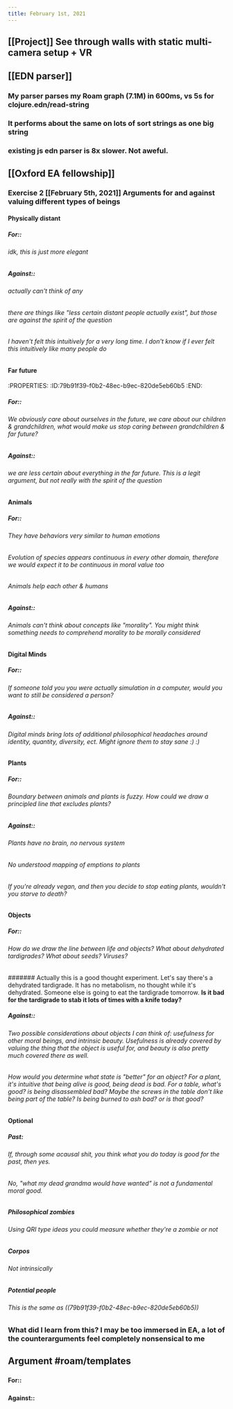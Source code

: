```yaml
---
title: February 1st, 2021
---
```


## [[Project]] See through walls with static multi-camera setup + VR

## [[EDN parser]]
### My parser parses my Roam graph (7.1M) in 600ms, vs 5s for clojure.edn/read-string

### It performs about the same on lots of sort strings as one big string

### existing js edn parser is 8x slower. Not aweful.

## [[Oxford EA fellowship]]
### Exercise 2 [[February 5th, 2021]] Arguments for and against valuing different types of beings
#### Physically distant
##### For::
###### idk, this is just more elegant

###### 

##### Against::
###### actually can't think of any

###### there are things like "less certain distant people actually exist", but those are against the spirit of the question

###### I haven't felt this intuitively for a very long time. I don't know if I ever felt this intuitively like many people do

#### Far future
:PROPERTIES:
:ID:79b91f39-f0b2-48ec-b9ec-820de5eb60b5
:END:
##### For::
###### We obviously care about ourselves in the future, we care about our children & grandchildren, what would make us stop caring between grandchildren & far future?

##### Against::
###### we are less certain about everything in the far future. This is a legit argument, but not really with the spirit of the question

#### Animals
##### For::
###### They have behaviors very similar to human emotions

###### Evolution of species appears continuous in every other domain, therefore we would expect it to be continuous in moral value too

###### Animals help each other & humans

##### Against::
###### Animals can't think about concepts like "morality". You might think something needs to comprehend morality to be morally considered

#### Digital Minds
##### For::
###### If someone told you you were actually simulation in a computer, would you want to still be considered a person?

##### Against::
###### Digital minds bring lots of additional philosophical headaches around identity, quantity, diversity, ect. Might ignore them to stay sane :) :)

#### Plants
##### For::
###### Boundary between animals and plants is fuzzy. How could we draw a principled line that excludes plants?

##### Against::
###### Plants have no brain, no nervous system

###### No understood mapping of emptions to plants

###### If you're already vegan, and then you decide to stop eating plants, wouldn't you starve to death?

#### Objects
##### For::
###### How do we draw the line between life and objects? What about dehydrated tardigrades? What about seeds? Viruses?
####### Actually this is a good thought experiment. Let's say there's a dehydrated tardigrade. It has no metabolism, no thought while it's dehydrated. Someone else is going to eat the tardigrade tomorrow. **Is it bad for the tardigrade to stab it lots of times with a knife today?**

##### Against::
###### Two possible considerations about objects I can think of: usefulness for other moral beings, and intrinsic beauty. Usefulness is already covered by valuing the thing that the object is useful for, and beauty is also pretty much covered there as well.

###### How would you determine what state is "better" for an object? For a plant, it's intuitive that being alive is good, being dead is bad. For a table, what's good? is being disassembled bad? Maybe the screws in the table don't like being part of the table? Is being burned to ash bad? or is that good?

#### Optional
##### Past:
###### If, through some acausal shit, you think what you do today is good for the past, then yes. 

###### No, "what my dead grandma would have wanted" is not a fundamental moral good.

##### Philosophical zombies
###### Using QRI type ideas you could measure whether they're a zombie or not

##### Corpos
###### Not intrinsically

##### Potential people
###### This is the same as ((79b91f39-f0b2-48ec-b9ec-820de5eb60b5))

### What did I learn from this? I may be too immersed in EA, a lot of the counterarguments feel completely nonsensical to me

## Argument #roam/templates
### 
#### For::
##### 

#### Against::
##### 

## 
